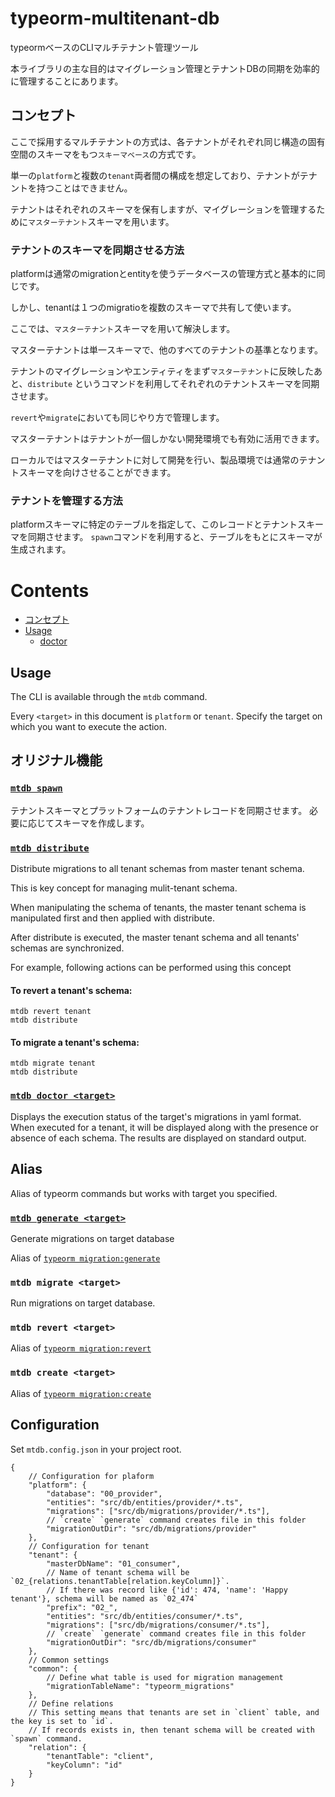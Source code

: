 # typeorm-multitenant-db

typeormベースのCLIマルチテナント管理ツール

本ライブラリの主な目的はマイグレーション管理とテナントDBの同期を効率的に管理することにあります。

## コンセプト

ここで採用するマルチテナントの方式は、各テナントがそれぞれ同じ構造の固有空間のスキーマをもつ`スキーマベース`の方式です。

単一の`platform`と複数の`tenant`両者間の構成を想定しており、テナントがテナントを持つことはできません。

テナントはそれぞれのスキーマを保有しますが、マイグレーションを管理するために`マスターテナント`スキーマを用います。

### テナントのスキーマを同期させる方法

platformは通常のmigrationとentityを使うデータベースの管理方式と基本的に同じです。

しかし、tenantは１つのmigratioを複数のスキーマで共有して使います。

ここでは、`マスターテナント`スキーマを用いて解決します。

マスターテナントは単一スキーマで、他のすべてのテナントの基準となります。

テナントのマイグレーションやエンティティをまず`マスターテナント`に反映したあと、`distribute` というコマンドを利用してそれぞれのテナントスキーマを同期させます。

`revert`や`migrate`においても同じやり方で管理します。

マスターテナントはテナントが一個しかない開発環境でも有効に活用できます。

ローカルではマスターテナントに対して開発を行い、製品環境では通常のテナントスキーマを向けさせることができます。

### テナントを管理する方法

platformスキーマに特定のテーブルを指定して、このレコードとテナントスキーマを同期させます。
`spawn`コマンドを利用すると、テーブルをもとにスキーマが生成されます。

# Contents 
- [コンセプト](#コンセプト)
- [Usage](#usage)
  - [doctor](#mtdb-doctor-target)


## Usage

The CLI is available through the `mtdb` command.

Every `<target>` in this document is `platform` or `tenant`. Specify the target on which you want to execute the action.

## オリジナル機能

### [`mtdb spawn`](./actions/spawn-ja.md)

テナントスキーマとプラットフォームのテナントレコードを同期させます。
必要に応じてスキーマを作成します。

### [`mtdb distribute`](./actions/distribute.md)

Distribute migrations to all tenant schemas from master tenant schema.

This is key concept for managing mulit-tenant schema.

When manipulating the schema of tenants, the master tenant schema is manipulated first and then applied with distribute.

After distribute is executed, the master tenant schema and all tenants' schemas are synchronized.

For example, following actions can be performed using this concept

#### To revert a tenant's schema:

```
mtdb revert tenant
mtdb distribute
```

#### To migrate a tenant's schema: 

```
mtdb migrate tenant
mtdb distribute
```


### [`mtdb doctor <target>`](./actions/doctor.md)

Displays the execution status of the target's migrations in yaml format.
When executed for a tenant, it will be displayed along with the presence or absence of each schema.
The results are displayed on standard output.

## Alias

Alias of typeorm commands but works with target you specified.

### [`mtdb generate <target>`](./actions/generate.md)

Generate migrations on target database

Alias of [`typeorm migration:generate`](https://orkhan.gitbook.io/typeorm/docs/migrations#generating-migrations)

### `mtdb migrate <target>`

Run migrations on target database.


### `mtdb revert <target>`

Alias of [`typeorm migration:revert`](https://orkhan.gitbook.io/typeorm/docs/migrations#running-and-reverting-migrations)

### `mtdb create <target>`

Alias of [`typeorm migration:create`](https://orkhan.gitbook.io/typeorm/docs/migrations#creating-a-new-migration)


## Configuration
Set `mtdb.config.json` in your project root.
```jsonc
{
    // Configuration for plaform
    "platform": { 
        "database": "00_provider",
        "entities": "src/db/entities/provider/*.ts",
        "migrations": ["src/db/migrations/provider/*.ts"],
        // `create` `generate` command creates file in this folder
        "migrationOutDir": "src/db/migrations/provider"
    },
    // Configuration for tenant
    "tenant": {
        "masterDbName": "01_consumer",
        // Name of tenant schema will be `02_{relations.tenantTable[relation.keyColumn]}`.
        // If there was record like {'id': 474, 'name': 'Happy tenant'}, schema will be named as `02_474`
        "prefix": "02_",
        "entities": "src/db/entities/consumer/*.ts",
        "migrations": ["src/db/migrations/consumer/*.ts"],
        // `create` `generate` command creates file in this folder
        "migrationOutDir": "src/db/migrations/consumer"
    },
    // Common settings
    "common": {
        // Define what table is used for migration management
        "migrationTableName": "typeorm_migrations"
    },
    // Define relations
    // This setting means that tenants are set in `client` table, and the key is set to `id`.
    // If records exists in, then tenant schema will be created with `spawn` command.
    "relation": {
        "tenantTable": "client",
        "keyColumn": "id"
    }
}
```
